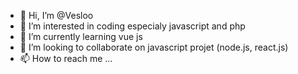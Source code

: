 - 👋 Hi, I’m @Vesloo
- 👀 I’m interested in coding especialy javascript and php
- 🌱 I’m currently learning vue js
- 💞️ I’m looking to collaborate on javascript projet (node.js, react.js)
- 📫 How to reach me ...

<!---
Vesloo/Vesloo is a ✨ special ✨ repository because its `README.md` (this file) appears on your GitHub profile.
You can click the Preview link to take a look at your changes.
--->
